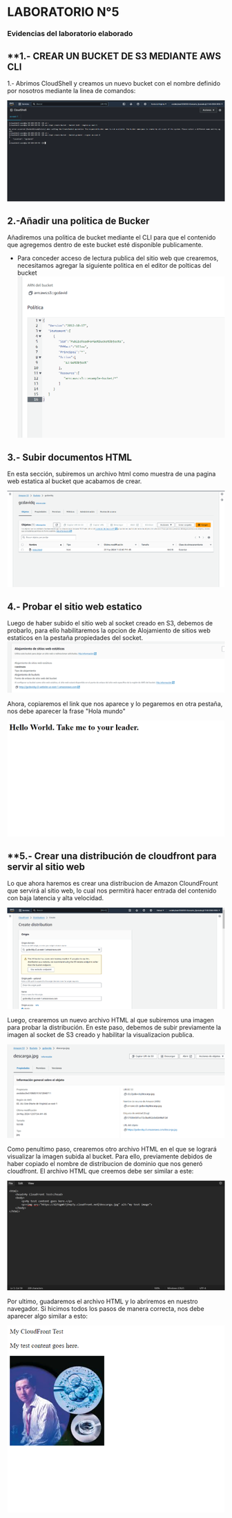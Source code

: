 # LABORATORIO N°5
### Evidencias del laboratorio elaborado

##  **1.- CREAR UN BUCKET DE S3 MEDIANTE AWS CLI

1.- Abrimos CloudShell y creamos un nuevo bucket con el nombre definido por nosotros mediante la linea de comandos:

![](image.png)
## **2.-Añadir una politica de Bucker**

Añadiremos una politica de bucket mediante el CLI para que el contenido que agregemos dentro de este bucket esté disponible publicamente. 

- Para conceder acceso de lectura publica del sitio web que crearemos, necesitamos agregar la siguiente politica en el editor de polticas del bucket
![](image4.png)

## **3.- Subir documentos HTML**
En esta sección, subiremos un archivo html como muestra de una pagina web estatica al bucket que acabamos de crear.

![](image5.png)

## **4.- Probar el sitio web estatico**

Luego de haber subido el sitio web al socket creado en S3, debemos de probarlo, para ello habilitaremos la opcion de Alojamiento de sitios web estaticos en la pestaña propiedades del socket.
![](<Screenshot 2024-05-24 000135.png>)

Ahora, copiaremos el link que nos aparece y lo pegaremos en otra pestaña, nos debe aparecer la frase "Hola mundo"

![alt text](image-1.png)

## **5.- Crear una distribución de cloudfront para servir al sitio web

Lo que ahora haremos es crear una distribucion de Amazon CloundFrount que servirá al sitio web, lo cual nos permitirá hacer entrada del contenido con baja latencia y alta velocidad.

![alt text](image-2.png)

Luego, crearemos un nuevo archivo HTML al que subiremos una imagen para probar la distribución. En este paso, debemos de subir previamente la imagen al socket de S3 creado y habilitar la visualizacion publica.

![alt text](image-3.png)

Como penultimo paso, crearemos otro archivo HTML en el que se logrará visualizar la imagen subida al bucket. Para ello, previamente debidos de haber copiado el nombre de distribucion de dominio que nos generó cloudfront. El archivo HTML que creemos debe ser similar a este:

![alt text](image-4.png)

Por ultimo, guadaremos el archivo HTML y lo abriremos en nuestro navegador. Si hicimos todos los pasos de manera correcta, nos debe aparecer algo similar a esto:

![alt text](image-5.png)